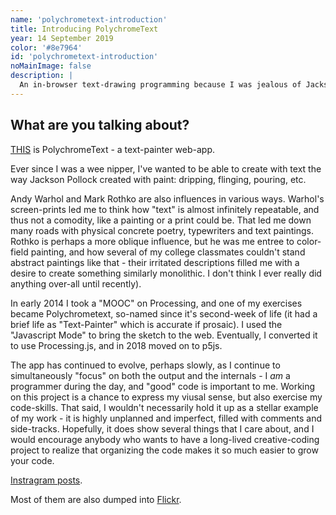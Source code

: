 ```yaml
---
name: 'polychrometext-introduction'
title: Introducing PolychromeText
year: 14 September 2019
color: '#8e7964'
id: 'polychrometext-introduction'
noMainImage: false
description: |
  An in-browser text-drawing programming because I was jealous of Jackson Pollock and Mark Rothko
---
```


## What are you talking about?

[THIS](https://michaelpaulukonis.github.io/polychrome.p5/) is PolychromeText - a text-painter web-app.

Ever since I was a wee nipper, I've wanted to be able to create with text the way Jackson Pollock created with paint: 
dripping, flinging, pouring, etc.

Andy Warhol and Mark Rothko are also influences in various ways. Warhol's screen-prints led me to think how "text" is almost infinitely repeatable, and thus not a comodity, like a painting or a print could be. That led me down many roads with physical concrete poetry, typewriters and text paintings. Rothko is perhaps a more oblique influence, but he was me entree to color-field painting, and how several of my college classmates couldn't stand abstract paintings like that - their irritated descriptions filled me with a desire to create something similarly monolithic. I don't think I ever really did anything over-all until recently).

In early 2014 I took a "MOOC" on Processing, and one of my exercises became Polychrometext, so-named since it's second-week of life (it had a brief life as "Text-Painter" which is accurate if prosaic). I used the "Javascript Mode" to bring the sketch to the web. Eventually, I converted it to use Processing.js, and in 2018 moved on to p5js.

The app has continued to evolve, perhaps slowly, as I continue to simultaneously "focus" on both the output and the internals - I _am_ a programmer during the day, and "good" code is important to me. Working on this project is a chance to express my viusal sense, but also exercise my code-skills. That said, I wouldn't necessarily hold it up as a stellar example of my work - it is highly unplanned and imperfect, filled with comments and side-tracks. Hopefully, it does show several things that I care about, and I would encourage anybody who wants to have a long-lived creative-coding project to realize that organizing the code makes it so much easier to grow your code.

[Instragram posts](https://www.instagram.com/explore/tags/polychrometext/).

Most of them are also dumped into [Flickr](https://www.flickr.com/photos/othermichael/albums/72157641585339145).